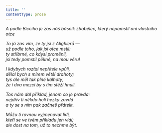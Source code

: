 ```yaml
---
title: ''
contentType: prose
---
```


<section>

_A podle Bicciho je zas náš básník zbabělec, který nepomstil ani vlastního otce_

</section>

<section>

_To já zas vím, ze ty jsi z Alighierů —  
už podle toho, jak jsi otce mstil:  
ty stříbrné, co kdysi proměnil,  
jsi tedy pomstil pěkně, na mou věru!_

_I kdybych rozťal nepřítele vpůli,  
dělal bych s mírem větší drahoty;  
tys ale měl tak plné kalhoty,  
že i dva mezci by s tím stěží hnuli._

</section>

<section>

_Tos nám dal příklad, jenom co je pravda:  
nejdřív ti někdo holí hezky zavdá  
a ty se s ním pak začneš přátelit._

</section>

<section>

_Můžu ti rovnou vyjmenovat lidi,  
kteří se ve tvém příkladu jen vidí;  
ale dost na tom, už to nechme být._

</section>
